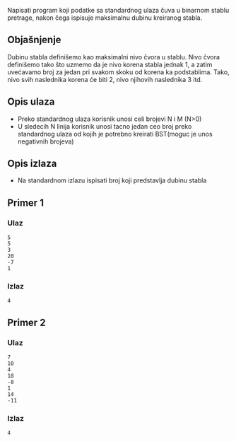 Napisati program koji podatke sa standardnog ulaza čuva u binarnom stablu pretrage, nakon čega ispisuje maksimalnu dubinu kreiranog stabla.

## Objašnjenje
Dubinu stabla definišemo kao maksimalni nivo čvora u stablu. Nivo čvora definišemo tako što uzmemo da je nivo korena stabla jednak 1, a zatim uvećavamo broj za jedan pri svakom skoku od korena ka podstablima. Tako, nivo svih naslednika korena će biti 2, nivo njihovih naslednika 3 itd.

## Opis ulaza

  - Preko standardnog ulaza korisnik unosi celi brojevi N i M (N>0)
  - U sledecih N linija korisnik unosi tacno jedan ceo broj preko standardnog ulaza od kojih je potrebno kreirati BST(moguc je unos negativnih brojeva)

## Opis izlaza

  - Na standardnom izlazu ispisati broj koji predstavlja dubinu stabla

## Primer 1

### Ulaz

~~~
5 
5
3
20
-7
1
~~~

### Izlaz

~~~
4
~~~

## Primer 2

### Ulaz

~~~
7
10
4
18
-8
1
14
-11
~~~

### Izlaz

~~~
4
~~~
